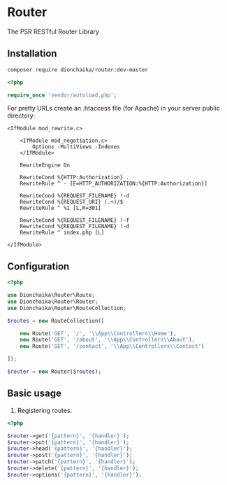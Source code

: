 # Router
The PSR RESTful Router Library

## Installation
```bash
composer require dionchaika/router:dev-master
```

```php
<?php

require_once 'vendor/autoload.php';
```

For pretty URLs create an .htaccess file
(for Apache) in your server public directory:
```apacheconf
<IfModule mod_rewrite.c>

    <IfModule mod_negotiation.c>
        Options -MultiViews -Indexes
    </IfModule>

    RewriteEngine On

    RewriteCond %{HTTP:Authorization} .
    RewriteRule ^ - [E=HTTP_AUTHORIZATION:%{HTTP:Authorization}]

    RewriteCond %{REQUEST_FILENAME} !-d
    RewriteCond %{REQUEST_URI} (.+)/$
    RewriteRule ^ %1 [L,R=301]

    RewriteCond %{REQUEST_FILENAME} !-f
    RewriteCond %{REQUEST_FILENAME} !-d
    RewriteRule ^ index.php [L]

</IfModule>
```

## Configuration
```php
<?php

use Dionchaika\Router\Route;
use Dionchaika\Router\Router;
use Dionchaika\Router\RouteCollection;

$routes = new RouteCollection([

    new Route('GET', '/', '\\App\\Controllers\\Home'),
    new Route('GET', '/about', '\\App\\Controllers\\About'),
    new Route('GET', '/contact', '\\App\\Controllers\\Contact')

]);

$router = new Router($routes);
```

## Basic usage
1. Registering routes:
```php
<?php

$router->get('{pattern}', '{handler}');
$router->put('{pattern}', '{handler}');
$router->head('{pattern}', '{handler}');
$router->post('{pattern}', '{handler}');
$router->patch('{pattern}', '{handler}');
$router->delete('{pattern}', '{handler}');
$router->options('{pattern}', '{handler}');
```
